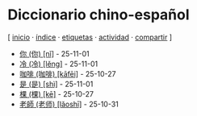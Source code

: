 # Diccionario chino-español
[ [inicio](https://github.com/jucardus/jucardus.github.io/blob/main/index.md) · [índice](https://github.com/jucardus/jucardus.github.io/blob/main/indice.md) · [etiquetas](https://github.com/jucardus/jucardus.github.io/blob/main/etiquetas.md) · [actividad](https://github.com/jucardus/jucardus.github.io/blob/main/actividad.md) · [compartir](https://x.com/intent/tweet?text=Diccionario+chino-espa%C3%B1ol+%E2%80%94+Etiquetas%0A%0A%E2%86%92+https%3A%2F%2Fgithub.com%2Fjucardus%2Fjucardus.github.io%2Fblob%2Fmain%2Fd%2Fi%2Fdiccionario-chino-espanol.md%0A%0A%23etiquetas_jucardus) ]

* [你 (你) [nǐ]](https://github.com/jucardus/jucardus.github.io/blob/main/n/i/3/ni3-20320.md) - 25-11-01
* [冷 (冷) [lěng]](https://github.com/jucardus/jucardus.github.io/blob/main/l/e/n/leng3-20919.md) - 25-11-01
* [咖啡 (咖啡) [kāfēi]](https://github.com/jucardus/jucardus.github.io/blob/main/k/a/1/ka1-fei1.md) - 25-10-27
* [是 (是) [shì]](https://github.com/jucardus/jucardus.github.io/blob/main/s/h/i/shi4-26159.md) - 25-11-01
* [棵 (棵) [kē]](https://github.com/jucardus/jucardus.github.io/blob/main/k/e/1/ke1-26869.md) - 25-10-27
* [老師 (老师) [lǎoshī]](https://github.com/jucardus/jucardus.github.io/blob/main/l/a/o/lao3-shi1.md) - 25-10-31
